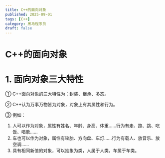 ```yaml
---
title: C++的面向对象
published: 2025-09-01
tags: [C++]
category: 黑马程序员
draft: false
---
```


# C++的面向对象

# 1. 面向对象三大特性

① C++面向对象的三大特性为：封装、继承、多态。

② C++认为万事万物皆为对象，对象上有其属性和行为。

③ 例如：

1. 人可以作为对象，属性有姓名、年龄、身高、体重......行为有走、跑、跳、吃饭、唱歌......
2. 车也可以作为对象，属性有轮胎、方向盘、车灯......行为有载人、放音乐、放空调......
3. 具有相同新值的对象，可以抽象为类，人属于人类，车属于车类。
